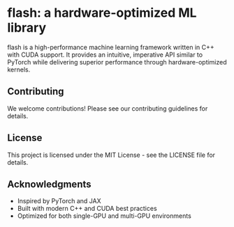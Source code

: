# flash: a hardware-optimized ML library

flash is a high-performance machine learning framework written in C++ with CUDA support. It provides an intuitive, imperative API similar to PyTorch while delivering superior performance through hardware-optimized kernels.

## Contributing

We welcome contributions! Please see our contributing guidelines for details.

## License

This project is licensed under the MIT License - see the LICENSE file for details.

## Acknowledgments

- Inspired by PyTorch and JAX
- Built with modern C++ and CUDA best practices
- Optimized for both single-GPU and multi-GPU environments

